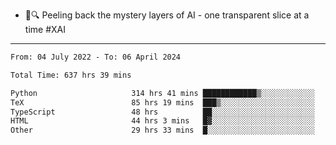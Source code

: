 - 🧅🔍 Peeling back the mystery layers of AI - one transparent slice at a time #XAI

---

<!--START_SECTION:waka-->

```txt
From: 04 July 2022 - To: 06 April 2024

Total Time: 637 hrs 39 mins

Python                     314 hrs 41 mins ████████████▒░░░░░░░░░░░░   49.35 %
TeX                        85 hrs 19 mins  ███▒░░░░░░░░░░░░░░░░░░░░░   13.38 %
TypeScript                 48 hrs          ██░░░░░░░░░░░░░░░░░░░░░░░   07.53 %
HTML                       44 hrs 3 mins   █▓░░░░░░░░░░░░░░░░░░░░░░░   06.91 %
Other                      29 hrs 33 mins  █░░░░░░░░░░░░░░░░░░░░░░░░   04.63 %
```

<!--END_SECTION:waka-->

